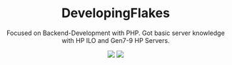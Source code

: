 <center>
  <h1>DevelopingFlakes</h1>
  <p>
    Focused on Backend-Development with PHP. Got basic server knowledge with HP ILO and Gen7-9 HP Servers.
  </p>
  <img src="https://robin-holl.dev/banner.png">
  <img src="https://api.githubtrends.io/user/svg/DevelopingFlakes/langs?use_percent=True&include_private=True&loc_metric=changed&compact=True&theme=dark">
</center>
